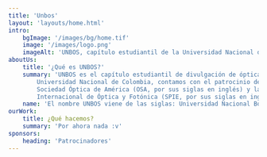 ```yaml
---
title: 'Unbos'
layout: 'layouts/home.html'
intro:
    bgImage: '/images/bg/home.tif'
    image: '/images/logo.png'
    imageAlt: 'UNBOS, capítulo estudiantil de la Universidad Nacional de Colombia'
aboutUs:
    title: '¿Qué es UNBOS?'
    summary: 'UNBOS es el capítulo estudiantil de divulgación de óptica de la
        Universidad Nacional de Colombia, contamos con el patrocinio de la
        Sociedad Óptica de América (OSA, por sus siglas en inglés) y la Sociedad
        Internacional de Óptica y Fotónica (SPIE, por sus siglas en inglés).'
    name: 'El nombre UNBOS viene de las siglas: Universidad Nacional Bogotá OSA SPIE.'
ourWork:
    title: ¿Qué hacemos?
    summary: 'Por ahora nada :v'
sponsors:
    heading: 'Patrocinadores'
---
```

